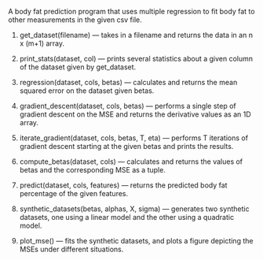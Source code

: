 A body fat prediction program that uses multiple regression to fit body fat to other measurements in the given csv file.

1) get_dataset(filename) — takes in a filename and returns the data in an n x (m+1) array.

2) print_stats(dataset, col) — prints several statistics about a given column of the dataset given by get_dataset.

3) regression(dataset, cols, betas) — calculates and returns the mean squared error on the dataset given betas.

4) gradient_descent(dataset, cols, betas) — performs a single step of gradient descent on the MSE and returns the derivative values as an 1D array.

5) iterate_gradient(dataset, cols, betas, T, eta) — performs T iterations of gradient descent starting at the given betas and prints the results.

6) compute_betas(dataset, cols) — calculates and returns the values of betas and the corresponding MSE as a tuple.

7) predict(dataset, cols, features) — returns the predicted body fat percentage of the given features.

8) synthetic_datasets(betas, alphas, X, sigma) — generates two synthetic datasets, one using a linear model and the other using a quadratic model.

9) plot_mse() — fits the synthetic datasets, and plots a figure depicting the MSEs under different situations.